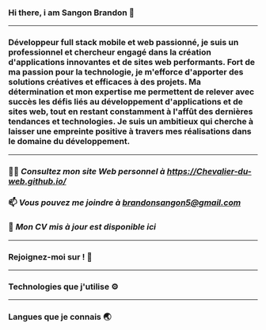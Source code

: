 ### Hi there, i am Sangon Brandon 👋
------------------------------------------------
### Développeur full stack mobile et web passionné, je suis un professionnel et chercheur engagé dans la création d'applications innovantes et de sites web performants. Fort de ma passion pour la technologie, je m'efforce d'apporter des solutions créatives et efficaces à des projets. Ma détermination et mon expertise me permettent de relever avec succès les défis liés au développement d'applications et de sites web, tout en restant constamment à l'affût des dernières tendances et technologies. Je suis un  ambitieux qui cherche à laisser une empreinte positive à travers mes réalisations dans le domaine du développement.

-------------------------------------------
### 👨‍💻 ***Consultez mon site Web personnel à https://Chevalier-du-web.github.io/***

### 📫 ***Vous pouvez me joindre à brandonsangon5@gmail.com***

### 📜 ***Mon CV mis à jour est disponible ici***

----------------------------------------------
### Rejoignez-moi sur ! 💬


-------------------------------------------
### Technologies que j'utilise ⚙️

------------------------------------------
### Langues que je connais 🌏

<!--
**Chevalier-du-web/Chevalier-du-web** is a ✨ _special_ ✨ repository because its `README.md` (this file) appears on your GitHub profile.


Here are some ideas to get you started:

- 🔭 I’m currently working on ...
- 🌱 I’m currently learning ...
- 👯 I’m looking to collaborate on ...
- 🤔 I’m looking for help with ...
- 💬 Ask me about ...
- 📫 How to reach me: ...
- 😄 Pronouns: ...
- ⚡ Fun fact: ...
-->
